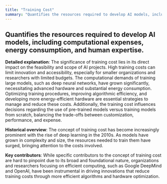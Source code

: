 ```yaml
---
title: "Training Cost"
summary: "Quantifies the resources required to develop AI models, including computational expenses, energy consumption, and human expertise."
---
```


## Quantifies the resources required to develop AI models, including computational expenses, energy consumption, and human expertise.

**Detailed explanation**: The significance of training cost lies in its direct impact on the feasibility and scope of AI projects. High training costs can limit innovation and accessibility, especially for smaller organizations and researchers with limited budgets. The computational demands of training large models, such as deep neural networks, have grown significantly, necessitating advanced hardware and substantial energy consumption. Optimizing training procedures, improving algorithmic efficiency, and developing more energy-efficient hardware are essential strategies to manage and reduce these costs. Additionally, the training cost influences decisions regarding the use of pre-trained models versus training models from scratch, balancing the trade-offs between customization, performance, and expense.

**Historical overview**: The concept of training cost has become increasingly prominent with the rise of deep learning in the 2010s. As models have grown in complexity and size, the resources needed to train them have surged, bringing attention to the costs involved.

**Key contributors**: While specific contributors to the concept of training cost are hard to pinpoint due to its broad and foundational nature, organizations and researchers focusing on efficient computing, such as Google DeepMind and OpenAI, have been instrumental in driving innovations that reduce training costs through more efficient algorithms and hardware optimization.

